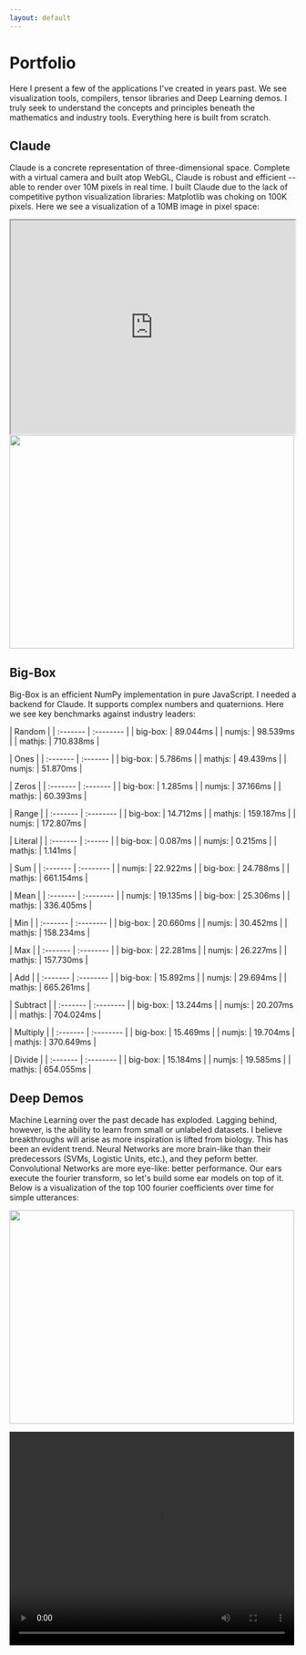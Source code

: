 ```yaml
---
layout: default
---
```


# Portfolio

Here I present a few of the applications I've created in years past. We see visualization tools, compilers, tensor libraries and Deep Learning demos. I truly seek to understand the concepts and principles beneath the mathematics and industry tools. Everything here is built from scratch.

## Claude

Claude is a concrete representation of three-dimensional space. Complete with a virtual camera and built atop WebGL, Claude is robust and efficient -- able to render over 10M pixels in real time. I built Claude due to the lack of competitive python visualization libraries: Matplotlib was choking on 100K pixels. Here we see a visualization of a 10MB image in pixel space:

<iframe src="https://my-mulch.github.io/claude" style="display: inline-block; width: 500px; height: 375px;"></iframe>
<img src="https://my-mulch.github.io/claude/assets/img/sea.jpg" style="display: inline-block; width: 500px; height: 375px;"/>

## Big-Box

Big-Box is an efficient NumPy implementation in pure JavaScript. I needed a backend for Claude. It supports complex numbers and quaternions. Here we see key benchmarks against industry leaders:

| Random   |
| :------- | :-------- |
| big-box: | 89.044ms  |
| numjs:   | 98.539ms  |
| mathjs:  | 710.838ms |

| Ones     |
| :------- | :------- |
| big-box: | 5.786ms  |
| mathjs:  | 49.439ms |
| numjs:   | 51.870ms |

| Zeros    |
| :------- | :------- |
| big-box: | 1.285ms  |
| numjs:   | 37.166ms |
| mathjs:  | 60.393ms |

| Range    |
| :------- | :-------- |
| big-box: | 14.712ms  |
| mathjs:  | 159.187ms |
| numjs:   | 172.807ms |

| Literal  |
| :------- | :------ |
| big-box: | 0.087ms |
| numjs:   | 0.215ms |
| mathjs:  | 1.141ms |

| Sum      |
| :------- | :-------- |
| numjs:   | 22.922ms  |
| big-box: | 24.788ms  |
| mathjs:  | 661.154ms |

| Mean     |
| :------- | :-------- |
| numjs:   | 19.135ms  |
| big-box: | 25.306ms  |
| mathjs:  | 336.405ms |

| Min      |
| :------- | :-------- |
| big-box: | 20.660ms  |
| numjs:   | 30.452ms  |
| mathjs:  | 158.234ms |

| Max      |
| :------- | :-------- |
| big-box: | 22.281ms  |
| numjs:   | 26.227ms  |
| mathjs:  | 157.730ms |

| Add      |
| :------- | :-------- |
| big-box: | 15.892ms  |
| numjs:   | 29.694ms  |
| mathjs:  | 665.261ms |

| Subtract |
| :------- | :-------- |
| big-box: | 13.244ms  |
| numjs:   | 20.207ms  |
| mathjs:  | 704.024ms |

| Multiply |
| :------- | :-------- |
| big-box: | 15.469ms  |
| numjs:   | 19.704ms  |
| mathjs:  | 370.649ms |

| Divide   |
| :------- | :-------- |
| big-box: | 15.184ms  |
| numjs:   | 19.585ms  |
| mathjs:  | 654.055ms |

## Deep Demos

Machine Learning over the past decade has exploded. Lagging behind, however, is the ability to learn from small or unlabeled datasets. I believe breakthroughs will arise as more inspiration is lifted from biology. This has been an evident trend. Neural Networks are more brain-like than their predecessors (SVMs, Logistic Units, etc.), and they peform better. Convolutional Networks are more eye-like: better performance. Our ears execute the fourier transform, so let's build some ear models on top of it. Below is a visualization of the top 100 fourier coefficients over time for simple utterances:

<img src="https://my-mulch.github.io/kinder/assets/img/go.png" style="display: inline-block; width: 500px; height: 375px;"/>

<video controls src="https://my-mulch.github.io/kinder/assets/video/co.mp4" width="500px" height="375px"></video>
